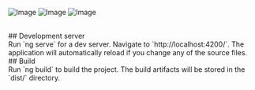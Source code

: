 ![Image](https://github.com/user-attachments/assets/c7696daa-be60-449e-921b-9d5d4afdccd3)
![Image](https://github.com/user-attachments/assets/83bcf0e2-7ff7-41a5-98ef-bbef1121d42a)
![Image](https://github.com/user-attachments/assets/c40f0277-d235-44df-bfc7-291c7735fe28)


<br>
## Development server
<br>
Run `ng serve` for a dev server. Navigate to `http://localhost:4200/`. The application will automatically reload if you change any of the source files.

<br>
## Build
<br>
Run `ng build` to build the project. The build artifacts will be stored in the `dist/` directory.

 
 
